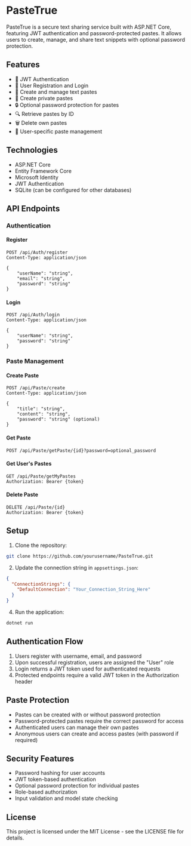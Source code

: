 # PasteTrue

PasteTrue is a secure text sharing service built with ASP.NET Core, featuring JWT authentication and password-protected pastes. It allows users to create, manage, and share text snippets with optional password protection.

## Features

- 🔐 JWT Authentication
- 👤 User Registration and Login
- 📝 Create and manage text pastes
- 🔐 Create private pastes
- 🔒 Optional password protection for pastes
- 🔍 Retrieve pastes by ID
- 🗑️ Delete own pastes
- 💼 User-specific paste management

## Technologies

- ASP.NET Core
- Entity Framework Core
- Microsoft Identity
- JWT Authentication
- SQLite (can be configured for other databases)

## API Endpoints

### Authentication

#### Register
```http
POST /api/Auth/register
Content-Type: application/json

{
    "userName": "string",
    "email": "string",
    "password": "string"
}
```

#### Login
```http
POST /api/Auth/login
Content-Type: application/json

{
    "userName": "string",
    "password": "string"
}
```

### Paste Management

#### Create Paste
```http
POST /api/Paste/create
Content-Type: application/json

{
    "title": "string",
    "content": "string",
    "password": "string" (optional)
}
```

#### Get Paste
```http
POST /api/Paste/getPaste/{id}?password=optional_password
```

#### Get User's Pastes
```http
GET /api/Paste/getMyPastes
Authorization: Bearer {token}
```

#### Delete Paste
```http
DELETE /api/Paste/{id}
Authorization: Bearer {token}
```

## Setup

1. Clone the repository:
```bash
git clone https://github.com/yourusername/PasteTrue.git
```

2. Update the connection string in `appsettings.json`:
```json
{
  "ConnectionStrings": {
    "DefaultConnection": "Your_Connection_String_Here"
  }
}
```

4. Run the application:
```bash
dotnet run
```

## Authentication Flow

1. Users register with username, email, and password
2. Upon successful registration, users are assigned the "User" role
3. Login returns a JWT token used for authenticated requests
4. Protected endpoints require a valid JWT token in the Authorization header

## Paste Protection

- Pastes can be created with or without password protection
- Password-protected pastes require the correct password for access
- Authenticated users can manage their own pastes
- Anonymous users can create and access pastes (with password if required)

## Security Features

- Password hashing for user accounts
- JWT token-based authentication
- Optional password protection for individual pastes
- Role-based authorization
- Input validation and model state checking

## License

This project is licensed under the MIT License - see the LICENSE file for details.
